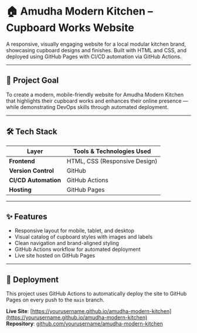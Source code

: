 # 🏠 Amudha Modern Kitchen – Cupboard Works Website

A responsive, visually engaging website for a local modular kitchen brand, showcasing cupboard designs and finishes. Built with HTML and CSS, and deployed using GitHub Pages with CI/CD automation via GitHub Actions.

---

## 🔹 Project Goal

To create a modern, mobile-friendly website for Amudha Modern Kitchen that highlights their cupboard works and enhances their online presence — while demonstrating DevOps skills through automated deployment.

---

## 🛠️ Tech Stack

| Layer              | Tools & Technologies Used            |
|--------------------|--------------------------------------|
| **Frontend**       | HTML, CSS (Responsive Design)        |
| **Version Control**| GitHub                               |
| **CI/CD Automation**| GitHub Actions                      |
| **Hosting**        | GitHub Pages                         |

---

## ✨ Features

- Responsive layout for mobile, tablet, and desktop
- Visual catalog of cupboard styles with images and labels
- Clean navigation and brand-aligned styling
- GitHub Actions workflow for automated deployment
- Live site hosted on GitHub Pages

---

## 🚀 Deployment

This project uses GitHub Actions to automatically deploy the site to GitHub Pages on every push to the `main` branch.

**Live Site**: [https://yourusername.github.io/amudha-modern-kitchen](https://yourusername.github.io/amudha-modern-kitchen)  
**Repository**: [github.com/yourusername/amudha-modern-kitchen](https://github.com/yourusername/amudha-modern-kitchen)

